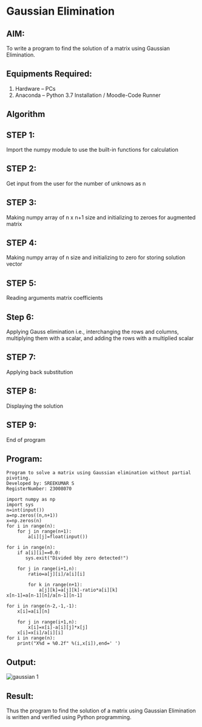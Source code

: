 # Gaussian Elimination

## AIM:
To write a program to find the solution of a matrix using Gaussian Elimination.

## Equipments Required:
1. Hardware – PCs
2. Anaconda – Python 3.7 Installation / Moodle-Code Runner

## Algorithm

## STEP 1:
Import the numpy module to use the built-in functions for calculation
## STEP 2:
Get input from the user for the number of unknows as n
## STEP 3:
Making numpy array of n x n+1 size and initializing to zeroes for augmented matrix
## STEP 4:
Making numpy array of n size and initializing to zero for storing solution vector
## STEP 5:
Reading arguments matrix coefficients
## Step 6:
Applying Gauss elimination i.e., interchanging the rows and columns, multiplying them with a scalar, and adding the rows with a multiplied scalar
## STEP 7:
Applying back substitution
## STEP 8:
Displaying the solution
## STEP 9:
End of program

## Program:
```
Program to solve a matrix using Gaussian elimination without partial pivoting.
Developed by: SREEKUMAR S
RegisterNumber: 23008070

import numpy as np
import sys
n=int(input())
a=np.zeros((n,n+1))
x=np.zeros(n)
for i in range(n):
    for j in range(n+1):
        a[i][j]=float(input())

for i in range(n):
    if a[i][i]==0.0:
       sys.exit("Divided bby zero detected!")
    
    for j in range(i+1,n):
        ratio=a[j][i]/a[i][i]
        
        for k in range(n+1):
            a[j][k]=a[j][k]-ratio*a[i][k]
x[n-1]=a[n-1][n]/a[n-1][n-1]

for i in range(n-2,-1,-1):
    x[i]=a[i][n]
    
    for j in range(i+1,n):
        x[i]=x[i]-a[i][j]*x[j]
    x[i]=x[i]/a[i][i]
for i in range(n):
    print("X%d = %0.2f" %(i,x[i]),end=' ')
```

## Output:
![gaussian 1](https://github.com/guru14789/Gaussian/assets/151705853/8a411f11-dbe4-486a-84e8-ccb65975eaf1)



## Result:
Thus the program to find the solution of a matrix using Gaussian Elimination is written and verified using Python programming.

